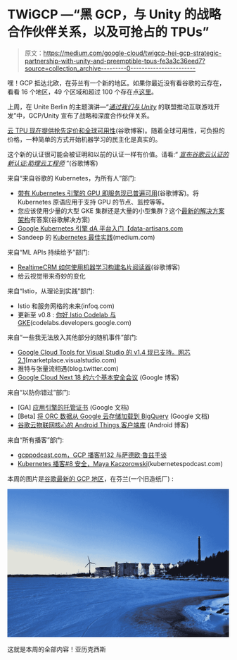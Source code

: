 # TWiGCP —“黑 GCP，与 Unity 的战略合作伙伴关系，以及可抢占的 TPUs”

> 原文：<https://medium.com/google-cloud/twigcp-hei-gcp-strategic-partnership-with-unity-and-preemptible-tpus-fe3a3c36eed7?source=collection_archive---------0----------------------->

嘿！GCP 抵达北欧，在芬兰有一个新的地区。如果你最近没有看谷歌的云存在，看看 16 个地区，49 个区域和超过 100 个存在点[这里](http://goo.gl/eEh9eJ)。

上周，在 Unite Berlin 的主题演讲—“[*通过我们与 Unity*](http://goo.gl/jC328X) 的联盟推动互联游戏开发”中，GCP/Unity 宣布了战略和深度合作伙伴关系。

[云 TPU 现在提供抢先定价和全球可用性](http://goo.gl/yi9B3C)(谷歌博客)。随着全球可用性，可负担的价格，一种简单的方式开始机器学习的民主化是真实的。

这个新的认证很可能会被证明和以前的认证一样有价值。请看:“ [*宣布谷歌云认证的新认证:助理云工程师*](http://goo.gl/mkLyva) ”(谷歌博客)

来自“来自谷歌的 Kubernetes，为所有人”部门:

*   [带有 Kubernetes 引擎的 GPU 即服务现已普遍可用](http://goo.gl/8PC1AS)(谷歌博客)。将 Kubernetes 原语应用于支持 GPU 的节点、监控等等。
*   您应该使用少量的大型 GKE 集群还是大量的小型集群？这个[最新的解决方案架构](http://goo.gl/WMwhck)有答案(谷歌解决方案)
*   [Google Kubernetes 引擎 dA 平台入门【data-artisans.com ](http://goo.gl/w84z6f)
*   Sandeep 的 [Kubernetes 最佳实践](http://goo.gl/HSiJaV)(medium.com)

来自“ML APIs 持续给予”部门:

*   [RealtimeCRM 如何使用机器学习构建名片阅读器](http://goo.gl/Ybm3va)(谷歌博客)
*   给云视觉带来奇妙的变化

来自“Istio，从理论到实践”部门:

*   Istio 和服务网格的未来(infoq.com)
*   更新至 v0.8 : [你好 Istio Codelab 与 GKE](http://goo.gl/n7w7fM)(codelabs.developers.google.com)

来自“一些我无法放入其他部分的随机事件”部门:

*   [Google Cloud Tools for Visual Studio 的 v1.4 现已支持。网芯 2.1](http://goo.gl/ujGZ7w)(marketplace.visualstudio.com)
*   推特与张量流相遇(blog.twitter.com)
*   [Google Cloud Next 18 的六个基本安全会议](http://goo.gl/eUPwZe) (Google 博客)

来自“以防你错过”部门:

*   [GA] [应用引擎的托管证书](http://goo.gl/kZNxwB) (Google 文档)
*   [Beta] [将 ORC 数据从 Google 云存储加载到 BigQuery](http://goo.gl/nedtsk) (Google 文档)
*   [谷歌云物联网核心的 Android Things 客户端库](http://goo.gl/GN3Gif) (Android 博客)

来自“所有播客”部门:

*   [gcppodcast.com，GCP 播客#132 与萨德欧·鲁兹手谈](http://goo.gl/YeiKqB)
*   [Kubernetes 播客#8 安全，Maya Kaczorowski](http://goo.gl/FZSmrk)(kubernetespodcast.com)

本周的图片是[谷歌最新的 GCP 地区](http://goo.gl/WZxvyB)，在芬兰(一个旧造纸厂) :

![](img/cac856484dbfb36f1473540c0ac7ff42.png)

这就是本周的全部内容！亚历克西斯